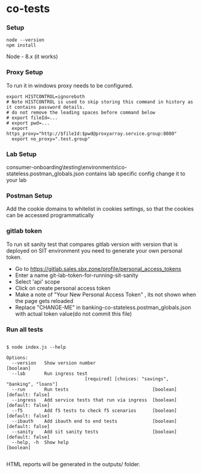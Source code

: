 # co-tests

### Setup
```
node --version 
npm install
``` 

Node - 8.x (it works)

### Proxy Setup

To run it in windows proxy needs to be configured.

```
export HISTCONTROL=ignoreboth
# Note HISTCONTROL is used to skip storing this command in history as it contains password details. 
# do not remove the leading spaces before command below
# export fileId=...
# export pwd=...
  export https_proxy="http://$fileId:$pwd@proxyarray.service.group:8080"
  export no_proxy=".test.group"
```
### Lab Setup
consumer-onboarding\testing\environments\co-stateless.postman_globals.json contains lab specific config
change it to your lab

### Postman Setup

Add the cookie domains to whitelist in cookies settings,  so that the cookies can be accessed programmatically

### gitlab token
To run sit sanity test that compares gitlab version with version that is deployed on SIT environment
you need to generate your own personal token.
* Go to https://gitlab.sales.sbx.zone/profile/personal_access_tokens
* Enter a name git-lab-token-for-running-sit-sanity
* Select 'api' scope
* Click on create personal access token
* Make a note of "Your New Personal Access Token" , its not shown when the page gets reloaded
* Replace "CHANGE-ME" in banking-co-stateless.postman_globals.json with actual token value(do not commit this file)

### Run all tests

```

$ node index.js --help

Options:
  --version   Show version number                                      [boolean]
  --lab       Run ingress test
                             [required] [choices: "savings", "banking", "loans"]
  --run       Run tests                               [boolean] [default: false]
  --ingress   Add service tests that run via ingress  [boolean] [default: false]
  --f5        Add f5 tests to check f5 scenarios      [boolean] [default: false]
  --ibauth    Add ibauth end to end tests             [boolean] [default: false]
  --sanity    Add sit sanity tests                    [boolean] [default: false]
  --help, -h  Show help                                                [boolean]


```



HTML reports will be generated in the outputs/ folder. 